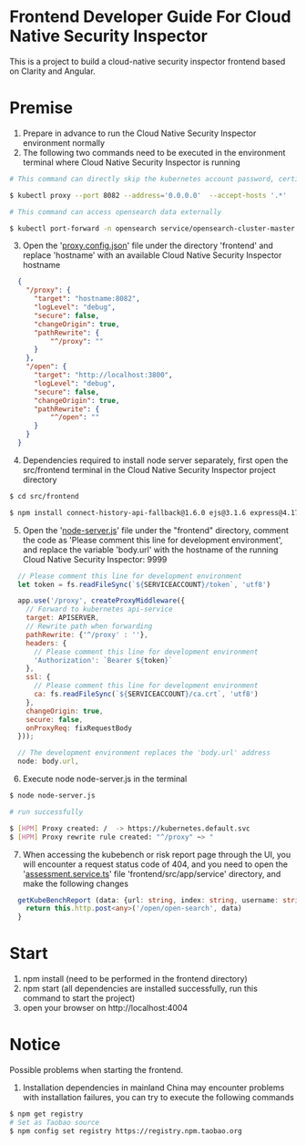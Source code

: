 Frontend Developer Guide For Cloud Native Security Inspector
============
This is a project to build a cloud-native security inspector frontend based on Clarity and Angular.



Premise
============
1. Prepare in advance to run the Cloud Native Security Inspector environment normally
2. The following two commands need to be executed in the environment terminal where Cloud Native Security Inspector is running

```bash
# This command can directly skip the kubernetes account password, certificate verification and access the kubernetes API externally

$ kubectl proxy --port 8082 --address='0.0.0.0'  --accept-hosts '.*'

# This command can access opensearch data externally

$ kubectl port-forward -n opensearch service/opensearch-cluster-master 9999:9200 --address='0.0.0.0'
```

3. Open the '[proxy.config.json](./proxy.config.json)' file under the directory 'frontend' and replace 'hostname' with an available Cloud Native Security Inspector hostname
```json
  {
    "/proxy": {
      "target": "hostname:8082",
      "logLevel": "debug", 
      "secure": false,
      "changeOrigin": true,
      "pathRewrite": {
          "^/proxy": ""
      }
    },
    "/open": {
      "target": "http://localhost:3800",
      "logLevel": "debug", 
      "secure": false,
      "changeOrigin": true,
      "pathRewrite": {
          "^/open": ""
      }
    }
  }
```

4. Dependencies required to install node server separately, first open the src/frontend terminal in the Cloud Native Security Inspector project directory
```bash
$ cd src/frontend 

$ npm install connect-history-api-fallback@1.6.0 ejs@3.1.6 express@4.17.2 http-proxy-middleware@2.0.6 https@1.0.0 request@2.88.2 supervisor@0.12.0 @opensearch-project/opensearch@2.1.0 @elastic/elasticsearch@8.5.0
```

5. Open the '[node-server.js](./node-server.js)' file under the "frontend" directory, comment the code as 'Please comment this line for development environment', and replace the variable 'body.url' with the hostname of the running Cloud Native Security Inspector: 9999

```js
  // Please comment this line for development environment
  let token = fs.readFileSync(`${SERVICEACCOUNT}/token`, 'utf8')

  app.use('/proxy', createProxyMiddleware({ 
    // Forward to kubernetes api-service
    target: APISERVER,
    // Rewrite path when forwarding
    pathRewrite: {'^/proxy' : ''},
    headers: {
      // Please comment this line for development environment
      'Authorization': `Bearer ${token}`
    },
    ssl: {
      // Please comment this line for development environment
      ca: fs.readFileSync(`${SERVICEACCOUNT}/ca.crt`, 'utf8')
    },
    changeOrigin: true,
    secure: false,
    onProxyReq: fixRequestBody
  }));

  // The development environment replaces the 'body.url' address
  node: body.url,
```

6. Execute node node-server.js in the terminal

```bash
$ node node-server.js

# run successfully

$ [HPM] Proxy created: /  -> https://kubernetes.default.svc
$ [HPM] Proxy rewrite rule created: "^/proxy" ~> "
```

7. When accessing the kubebench or risk report page through the UI, you will encounter a request status code of 404, and you need to open the '[assessment.service.ts](./src/app/service/assessment.service.ts)' file 'frontend/src/app/service' directory, and make the following changes
```ts
  getKubeBenchReport (data: {url: string, index: string, username: string, password: string, query: any, client: string, ca: string}) :Observable<any>{
    return this.http.post<any>('/open/open-search', data)
  }

```


Start
============
1. npm install (need to be performed in the frontend directory)
2. npm start (all dependencies are installed successfully, run this command to start the project)
3. open your browser on http://localhost:4004

Notice
============
Possible problems when starting the frontend.

1. Installation dependencies in mainland China may encounter problems with installation failures, you can try to execute the following commands
```bash
$ npm get registry
# Set as Taobao source
$ npm config set registry https://registry.npm.taobao.org
```
